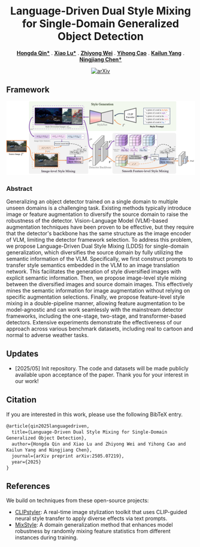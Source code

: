 

<p align="center">

  <h1 align="center">Language-Driven Dual Style Mixing for Single-Domain Generalized Object Detection</h1>
  <p align="center">
    <a href="https://scholar.google.com.hk/citations?user=W5hk8vAAAAAJ&hl=zh-CN&oi=sra"><strong>Hongda Qin*</strong></a>
    .
    <a href="https://scholar.google.com.hk/citations?hl=zh-CN&user=kT871PIAAAAJ"><strong>Xiao Lu*</strong></a>
    .
    <a href=""><strong>Zhiyong Wei</strong></a>
    .
    <a href="https://scholar.google.com.hk/citations?hl=zh-CN&user=j3364z8AAAAJ"><strong>Yihong Cao</strong></a>
    .
    <a href="https://yangkailun.com/"><strong>Kailun Yang</strong></a>
    .
    <a href=""><strong>Ningjiang Chen†</strong></a>
</p>

<div align="center">
  
[![arXiv](https://img.shields.io/badge/arXiv-2505.07219-b31b1b.svg)](https://arxiv.org/abs/2505.07219)
</div>


## Framework
<div align=center>
<img src="LDDS.png" >
</div>

### Abstract

Generalizing an object detector trained on a single domain to multiple unseen domains is a challenging task. Existing methods typically introduce image or feature augmentation to diversify the source domain to raise the robustness of the detector. Vision-Language Model (VLM)-based augmentation techniques have been proven to be effective, but they require that the detector's backbone has the same structure as the image encoder of VLM, limiting the detector framework selection. To address this problem, we propose Language-Driven Dual Style Mixing (LDDS) for single-domain generalization, which diversifies the source domain by fully utilizing the semantic information of the VLM. Specifically, we first construct prompts to transfer style semantics embedded in the VLM to an image translation network. This facilitates the generation of style diversified images with explicit semantic information. Then, we propose image-level style mixing between the diversified images and source domain images. This effectively mines the semantic information for image augmentation without relying on specific augmentation selections. Finally, we propose feature-level style mixing in a double-pipeline manner, allowing feature augmentation to be model-agnostic and can work seamlessly with the mainstream detector frameworks, including the one-stage, two-stage, and transformer-based detectors. Extensive experiments demonstrate the effectiveness of our approach across various benchmark datasets, including real to cartoon and normal to adverse weather tasks.

## Updates
- [2025/05] Init repository. The code and datasets will be made publicly available upon acceptance of the paper. Thank you for your interest in our work!

## Citation
If you are interested in this work, please use the following BibTeX entry.

```
@article{qin2025languagedriven,
  title={Language-Driven Dual Style Mixing for Single-Domain Generalized Object Detection},
  author={Hongda Qin and Xiao Lu and Zhiyong Wei and Yihong Cao and Kailun Yang and Ningjiang Chen},
  journal={arXiv preprint arXiv:2505.07219},
  year={2025}
}
```

## References

We build on techniques from these open-source projects:

- [CLIPstyler](https://github.com/cyclomon/CLIPstyler): A real-time image stylization toolkit that uses CLIP-guided neural style transfer to apply diverse effects via text prompts.
- [MixStyle](https://github.com/KaiyangZhou/mixstyle-release): A domain generalization method that enhances model robustness by randomly mixing feature statistics from different instances during training.
